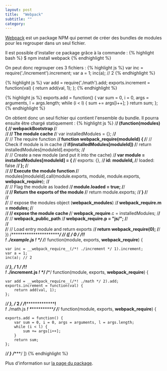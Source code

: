 ```yaml
---
layout: post
title:  "Webpack"
subtitle: ""
category: 
---
```


[Webpack][webpack] est un package NPM qui permet de créer des bundles de modules pour les regrouper dans un seul fichier.

Il est possible d'installer ce package grâce à la commande :
{% highlight bash %}
$ npm install webpack
{% endhighlight %}

On peut donc regrouper ces 3 fichiers : 
{% highlight js %}
var inc = require('./increment').increment;
var a = 1;
inc(a); // 2
{% endhighlight %}

{% highlight js %}
var add = require('./math').add;
exports.increment = function(val) {
    return add(val, 1);
};
{% endhighlight %}

{% highlight js %}
exports.add = function() {
    var sum = 0, i = 0, args = arguments, l = args.length;
    while (i < l) {
        sum += args[i++];
    }
    return sum;
};
{% endhighlight %}

On obtient donc un seul fichier qui contient l'ensemble du bundle.
Il pourra ensuite être chargé statiquement :
{% highlight js %}
/******/ (function(modules) { // webpackBootstrap
/******/    
/******/    // The module cache
/******/    var installedModules = {};
/******/    
/******/    // The require function
/******/    function __webpack_require__(moduleId) {
/******/        // Check if module is in cache
/******/        if(installedModules[moduleId])
/******/            return installedModules[moduleId].exports;
/******/        
/******/        // Create a new module (and put it into the cache)
/******/        var module = installedModules[moduleId] = {
/******/            exports: {},
/******/            id: moduleId,
/******/            loaded: false
/******/        };
/******/        
/******/        // Execute the module function
/******/        modules[moduleId].call(module.exports, module, module.exports, __webpack_require__);
/******/        
/******/        // Flag the module as loaded
/******/        module.loaded = true;
/******/        
/******/        // Return the exports of the module
/******/        return module.exports;
/******/    }
/******/    
/******/    
/******/    // expose the modules object (__webpack_modules__)
/******/    __webpack_require__.m = modules;
/******/    
/******/    // expose the module cache
/******/    __webpack_require__.c = installedModules;
/******/    
/******/    // __webpack_public_path__
/******/    __webpack_require__.p = "js/";
/******/    
/******/    
/******/    // Load entry module and return exports
/******/    return __webpack_require__(0);
/******/ })
/************************************************************************/
/******/ ([
/* 0 */
/*!********************!*\
  !*** ./example.js ***!
  \********************/
/***/ function(module, exports, __webpack_require__) {

    var inc = __webpack_require__(/*! ./increment */ 1).increment;
    var a = 1;
    inc(a); // 2

/***/ },
/* 1 */
/*!**********************!*\
  !*** ./increment.js ***!
  \**********************/
/***/ function(module, exports, __webpack_require__) {

    var add = __webpack_require__(/*! ./math */ 2).add;
    exports.increment = function(val) {
        return add(val, 1);
    };

/***/ },
/* 2 */
/*!*****************!*\
  !*** ./math.js ***!
  \*****************/
/***/ function(module, exports, __webpack_require__) {

    exports.add = function() {
        var sum = 0, i = 0, args = arguments, l = args.length;
        while (i < l) {
            sum += args[i++];
        }
        return sum;
    };

/***/ }
/******/ ])
{% endhighlight %}

Plus d'information sur [la page du package][webpack].


[webpack]: https://github.com/webpack/webpack
